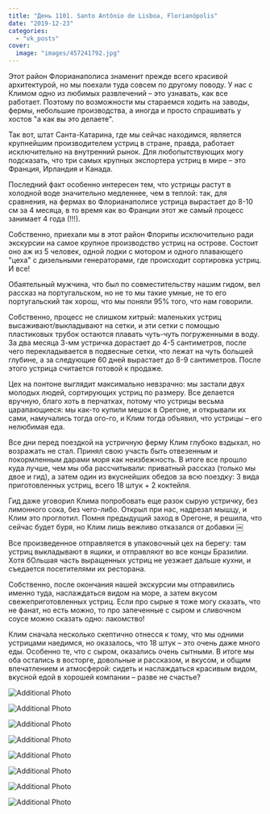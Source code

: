 ```yaml
---
title: "День 1101. Santo Antônio de Lisboa, Florianópolis"
date: "2019-12-23"
categories: 
  - "vk_posts"
cover:
  image: "images/457241792.jpg"
---
```


Этот район Флорианаполиса знаменит прежде всего красивой архитектурой, но мы поехали туда совсем по другому поводу. У нас с Климом одно из любимых развлечений – это узнавать, как все работает. Поэтому по возможности мы стараемся ходить на заводы, фермы, небольшие производства, а иногда и просто спрашивать у хостов "а как вы это делаете".

<!--more-->

Так вот, штат Санта-Катарина, где мы сейчас находимся, является крупнейшим производителем устриц в стране, правда, работает исключительно на внутренний рынок. Для любопытствующих могу подсказать, что три самых крупных экспортера устриц в мире – это Франция, Ирландия и Канада.

Последний факт особенно интересен тем, что устрицы растут в холодной воде значительно медленнее, чем в теплой: так, для сравнения, на фермах во Флорианаполисе устрица вырастает до 8-10 см за 4 месяца, в то время как во Франции этот же самый процесс занимает 4 года (!!!).

Собственно, приехали мы в этот район Флорипы исключительно ради экскурсии на самое крупное производство устриц на острове. Состоит оно аж из 5 человек, одной лодки с мотором и одного плавающего "цеха" с дизельными генераторами, где происходит сортировка устриц. И все!

Обаятельный мужчина, что был по совместительству нашим гидом, вел рассказ на португальском, но не то мы такие умные, не то его португальский так хорош, что мы поняли 95% того, что нам говорили.

Собственно, процесс не слишком хитрый: маленьких устриц высаживают/выкладывают на сетки, и эти сетки с помощью пластиковых трубок остаются плавать чуть-чуть погруженными в воду. За два месяца 3-мм устричка дорастает до 4-5 сантиметров, после чего перекладывается в подвесные сетки, что лежат на чуть большей глубине, а за следующие 60 дней вырастает до 8-9 сантиметров. После этого устрица считается готовой к продаже.

Цех на понтоне выглядит максимально невзрачно: мы застали двух молодых людей, сортирующих устриц по размеру. Все делается вручную, благо хоть в перчатках, потому что устрицы весьма царапающиеся: мы как-то купили мешок в Орегоне, и открывали их сами, намучались тогда ого-го, и Клим тогда объявил, что устрицы – его нелюбимая еда.

Все дни перед поездкой на устричную ферму Клим глубоко вздыхал, но возражать не стал. Принял свою участь быть отвезенным и покормленным дарами моря как неизбежность. В итоге все прошло куда лучше, чем мы оба рассчитывали: приватный рассказ (только мы двое и гид), а затем один из вкуснейших обедов за всю поездку: 3 вида приготовленных устриц, всего 18 штук + 2 коктейля.

Гид даже уговорил Клима попробовать еще разок сырую устричку, без лимонного сока, без чего-либо. Открыл при нас, надрезал мышцу, и Клим это проглотил. Помня предыдущий заход в Орегоне, я решила, что сейчас будет буря, но Клим лишь вежливо отказался от добавки ￼

Все произведенное отправляется в упаковочный цех на берегу: там устриц выкладывают в ящики, и отправляют во все концы Бразилии. Хотя бОльшая часть выращенных устриц не уезжает дальше кухни, и съедается посетителями их ресторана.

Собственно, после окончания нашей экскурсии мы отправились именно туда, наслаждаться видом на море, а затем вкусом свежеприготовленных устриц. Если про сырые я тоже могу сказать, что не фанат, но есть можно, то про запеченные с сыром и сливочном соусе можно сказать одно: лакомство!

Клим сначала несколько скептично отнесся к тому, что мы одними устрицами наедимся, но оказалось, что 18 штук – это очень даже много еды. Особенно те, что с сыром, оказались очень сытными. В итоге мы оба остались в восторге, довольные и рассказом, и вкусом, и общим впечатлением и атмосферой: сидеть и наслаждаться красивым видом, вкусной едой в хорошей компании – разве не счастье?

![Additional Photo](https://vodpop.ru/wp-content/uploads/2023/07/457241793.jpg)

![Additional Photo](https://vodpop.ru/wp-content/uploads/2023/07/457241794.jpg)

![Additional Photo](https://vodpop.ru/wp-content/uploads/2023/07/457241795.jpg)

![Additional Photo](https://vodpop.ru/wp-content/uploads/2023/07/457241796.jpg)

![Additional Photo](https://vodpop.ru/wp-content/uploads/2023/07/457241797.jpg)

![Additional Photo](https://vodpop.ru/wp-content/uploads/2023/07/457241798.jpg)

![Additional Photo](https://vodpop.ru/wp-content/uploads/2023/07/457241799.jpg)

![Additional Photo](https://vodpop.ru/wp-content/uploads/2023/07/457241800.jpg)
